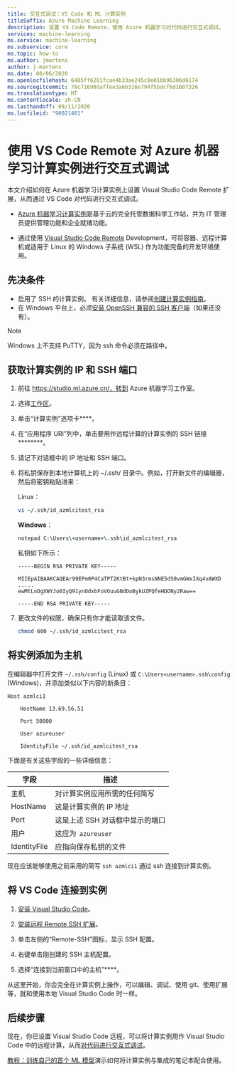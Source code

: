 ```yaml
---
title: 交互式调试：VS Code 和 ML 计算实例
titleSuffix: Azure Machine Learning
description: 设置 VS Code Remote，使用 Azure 机器学习对代码进行交互式调试。
services: machine-learning
ms.service: machine-learning
ms.subservice: core
ms.topic: how-to
ms.author: jmartens
author: j-martens
ms.date: 08/06/2020
ms.openlocfilehash: 6405ff6281fcae4b33ae245c8e01bb96306d6174
ms.sourcegitcommit: 78c71698daffee3a6b316e794f5bdcf6d160f326
ms.translationtype: HT
ms.contentlocale: zh-CN
ms.lasthandoff: 09/11/2020
ms.locfileid: "90021481"
---
```

# <a name="debug-interactively-on-an-azure-machine-learning-compute-instance-with-vs-code-remote"></a>使用 VS Code Remote 对 Azure 机器学习计算实例进行交互式调试

本文介绍如何在 Azure 机器学习计算实例上设置 Visual Studio Code Remote 扩展，从而通过 VS Code 对代码进行交互式调试。

+ [Azure 机器学习计算实例](concept-compute-instance.md)是基于云的完全托管数据科学工作站，并为 IT 管理员提供管理功能和企业就绪功能。 


+ 通过使用 [Visual Studio Code Remote](https://code.visualstudio.com/docs/remote/remote-overview) Development，可将容器、远程计算机或适用于 Linux 的 Windows 子系统 (WSL) 作为功能完备的开发环境使用。 

## <a name="prerequisite"></a>先决条件  

* 启用了 SSH 的计算实例。 有关详细信息，请参阅[创建计算实例指南](/machine-learning/concept-compute-instance#create)。
* 在 Windows 平台上，必须[安装 OpenSSH 兼容的 SSH 客户端](https://code.visualstudio.com/docs/remote/troubleshooting#_installing-a-supported-ssh-client)（如果还没有）。 

> [!Note]
> Windows 上不支持 PuTTY，因为 ssh 命令必须在路径中。 

## <a name="get-the-ip-and-ssh-port-for-your-compute-instance"></a>获取计算实例的 IP 和 SSH 端口

1. 前往 https://studio.ml.azure.cn/，转到 Azure 机器学习工作室。

2. 选择[工作区](concept-workspace.md)。
1. 单击“计算实例”选项卡****。
1. 在“应用程序 URI”列中，单击要用作远程计算的计算实例的 SSH 链接********。 
1. 请记下对话框中的 IP 地址和 SSH 端口。 
1. 将私钥保存到本地计算机上的 ~/.ssh/ 目录中。例如，打开新文件的编辑器，然后将密钥粘贴进来： 

   Linux： 
   ```sh
   vi ~/.ssh/id_azmlcitest_rsa  
   ```

   **Windows**：

   ```cmd
   notepad C:\Users\<username>\.ssh\id_azmlcitest_rsa
   ```

   私钥如下所示：

   ```text
   -----BEGIN RSA PRIVATE KEY-----

   MIIEpAIBAAKCAQEAr99EPm0P4CaTPT2KtBt+kpN3rmsNNE5dS0vmGWxIXq4vAWXD 
   ..... 
   ewMtLnDgXWYJo0IyQ91ynOdxbFoVOuuGNdDoBykUZPQfeHDONy2Raw== 

   -----END RSA PRIVATE KEY----- 
   ```

1. 更改文件的权限，确保只有你才能读取该文件。  
   ```sh
   chmod 600 ~/.ssh/id_azmlcitest_rsa   
   ```

## <a name="add-instance-as-a-host"></a>将实例添加为主机 

在编辑器中打开文件 `~/.ssh/config` (Linux) 或 `C:\Users<username>.ssh\config` (Windows)，并添加类似以下内容的新条目：

```
Host azmlci1 

    HostName 13.69.56.51 

    Port 50000 

    User azureuser 

    IdentityFile ~/.ssh/id_azmlcitest_rsa   
```

下面是有关这些字段的一些详细信息： 

|字段|描述|
|----|---------|
|主机|对计算实例应用所需的任何简写 |
|HostName|这是计算实例的 IP 地址 |
|Port|这是上述 SSH 对话框中显示的端口 |
|用户|这应为  `azureuser` |
|IdentityFile|应指向保存私钥的文件 |

现在应该能够使用之前采用的简写 `ssh azmlci1` 通过 ssh 连接到计算实例。 

## <a name="connect-vs-code-to-the-instance"></a>将 VS Code 连接到实例 

1. [安装 Visual Studio Code](https://code.visualstudio.com/)。

1. [安装远程 Remote SSH 扩展](https://marketplace.visualstudio.com/items?itemName=ms-vscode-remote.remote-ssh)。 

1. 单击左侧的“Remote-SSH”图标，显示 SSH 配置。

1. 右键单击刚创建的 SSH 主机配置。

1. 选择“连接到当前窗口中的主机”****。 

从这里开始，你会完全在计算实例上操作，可以编辑、调试、使用 git、使用扩展等，就和使用本地 Visual Studio Code 时一样。 

## <a name="next-steps"></a>后续步骤

现在，你已设置 Visual Studio Code 远程，可以将计算实例用作 Visual Studio Code 中的远程计算，从而[对代码进行交互式调试](how-to-debug-visual-studio-code.md)。

[教程：训练自己的首个 ML 模型](tutorial-1st-experiment-sdk-train.md)演示如何将计算实例与集成的笔记本配合使用。